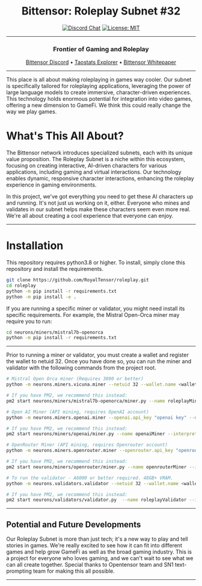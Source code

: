 
<div align="center">

# **Bittensor: Roleplay Subnet #32** <!-- omit in toc -->
[![Discord Chat](https://img.shields.io/discord/308323056592486420.svg)](https://discord.gg/bittensor)
[![License: MIT](https://img.shields.io/badge/License-MIT-yellow.svg)](https://opensource.org/licenses/MIT) 

---

### Frontier of Gaming and Roleplay <!-- omit in toc -->

[Bittensor Discord](https://discord.gg/bittensor) • [Taostats Explorer](https://taostats.io/) • [Bittensor Whitepaper](https://bittensor.com/whitepaper)

</div>

---

This place is all about making roleplaying in games way cooler. Our subnet is specifically tailored for roleplaying applications, leveraging the power of large language models to create immersive, character-driven experiences. This technology holds enormous potential for integration into video games, offering a new dimension to GameFi. We think this could really change the way we play games.
# What's This All About?
The Bittensor network introduces specialized subnets, each with its unique value proposition. The Roleplay Subnet is a niche within this ecosystem, focusing on creating interactive, AI-driven characters for various applications, including gaming and virtual interactions. Our technology enables dynamic, responsive character interactions, enhancing the roleplay experience in gaming environments.


In this project, we've got everything you need to get these AI characters up and running. It's not just us working on it, either. Everyone who mines and validates in our subnet helps make these characters seem even more real. We're all about creating a cool experience that everyone can enjoy.</div>

---

# Installation
This repository requires python3.8 or higher. To install, simply clone this repository and install the requirements.
```bash
git clone https://github.com/RoyalTensor/roleplay.git
cd roleplay
python -m pip install -r requirements.txt
python -m pip install -e .
```

If you are running a specific miner or validator, you might need install its specific requirements. For example, the Mistral Open-Orca miner may require you to run:

```bash
cd neurons/miners/mistral7b-openorca
python -m pip install -r requirements.txt
```

---

Prior to running a miner or validator, you must create a wallet and register the wallet to netuid 32. Once you have done so, you can run the miner and validator with the following commands from the project root.
``` bash
# Mistral Open Orca miner (Requires 3090 or better)
python -m neurons.miners.vicuna.miner --netuid 32 --wallet.name <wallet name>  --wallet.hotkey <wallet hotkey> --logging.debug --logging.trace --axon.port <open port>

# If you have PM2, we recommend this instead:
pm2 start neurons/miners/mistral7b-openorca/miner.py --name roleplayMiner --interpreter python3 --max-restarts 100 -- --netuid 32 --wallet.name <wallet name>  --wallet.hotkey <wallet hotkey> --logging.debug --logging.trace --axon.port <open port>
```

``` bash
# Open AI Miner (API mining, requires OpenAI account)
python -m neurons.miners.openai.miner --openai.api_key "openai key" --netuid 32 --wallet.name <miner wallet>  --wallet.hotkey <miner hotkey> --logging.debug --logging.trace --axon.port <open port>

# If you have PM2, we recommend this instead:
pm2 start neurons/miners/openai/miner.py --name openaiMiner --interpreter python3 --max-restarts 100 -- --netuid 32  --wallet.name <miner wallet>  --wallet.hotkey <miner hotkey> --logging.debug --logging.trace --axon.port <an open port> --openai.api_key "sk-your API key"
```

``` bash
# OpenRouter Miner (API mining, requires Openrouter account)
python -m neurons.miners.openrouter.miner --openrouter.api_key "openrouter key" --netuid 32 --wallet.name <wallet name>  --wallet.hotkey <hotkey name> --logging.debug --logging.trace --axon.port <open port>

# If you have PM2, we recommend this instead:
pm2 start neurons/miners/openrouter/miner.py --name openrouterMiner --interpreter python3 --max-restarts 100 -- --netuid 32  --wallet.name <wallet name>  --wallet.hotkey <hotkey name> --logging.debug --logging.trace --axon.port <open port> --openrouter.api_key "openrouter key"
```

``` bash
# To run the validator - A6000 or better required. 48GB+ VRAM.
python -m neurons.validators.validator --netuid 32 --wallet.name <wallet name>  --wallet.hotkey <wallet hotkey> --logging.debug --logging.trace --axon.port <open port>

# If you have PM2, we recommend this instead:
pm2 start neurons/validators/validator.py  --name roleplayValidator --interpreter python3 --max-restarts 100 -- --netuid 32 --wallet.name <wallet name>  --wallet.hotkey <wallet hotkey> --logging.debug --logging.trace --axon.port <open port>
```


---

## Potential and Future Developments

Our Roleplay Subnet is more than just tech; it's a new way to play and tell stories in games. We're really excited to see how it can fit into different games and help grow GameFi as well as the broad gaming industry. This is a project for everyone who loves gaming, and we can't wait to see what we can all create together. Special thanks to Opentensor team and SN1 text-prompting team for making this all possible.


---
